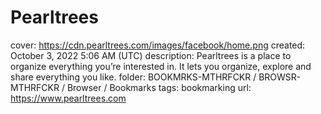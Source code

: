 # Pearltrees

cover: https://cdn.pearltrees.com/images/facebook/home.png
created: October 3, 2022 5:06 AM (UTC)
description: Pearltrees is a place to organize everything you’re interested in. It lets you organize, explore and share everything you like.
folder: BOOKMRKS-MTHRFCKR / BROWSR-MTHRFCKR / Browser / Bookmarks
tags: bookmarking
url: https://www.pearltrees.com